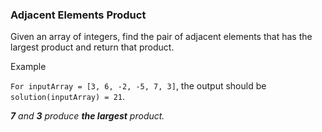 ### Adjacent Elements Product

Given an array of integers, find the pair of adjacent elements that has the largest product and return that product.

Example

`For inputArray = [3, 6, -2, -5, 7, 3]`, the output should be
`solution(inputArray) = 21`.

_**7** and **3** produce **the largest** product._
